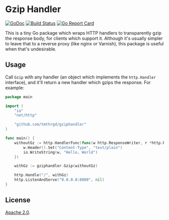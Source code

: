 Gzip Handler
============

[![GoDoc](https://godoc.org/github.com/tmthrgd/gziphandler?status.svg)](https://godoc.org/github.com/tmthrgd/gziphandler)
[![Build Status](https://travis-ci.org/tmthrgd/gziphandler.svg?branch=master)](https://travis-ci.org/tmthrgd/gziphandler)
[![Go Report Card](https://goreportcard.com/badge/github.com/tmthrgd/gziphandler)](https://goreportcard.com/report/github.com/tmthrgd/gziphandler)

This is a tiny Go package which wraps HTTP handlers to transparently gzip the
response body, for clients which support it. Although it's usually simpler to
leave that to a reverse proxy (like nginx or Varnish), this package is useful
when that's undesirable.

## Usage

Call `Gzip` with any handler (an object which implements the `http.Handler`
interface), and it'll return a new handler which gzips the response. For
example:

```go
package main

import (
	"io"
	"net/http"

	"github.com/tmthrgd/gziphandler"
)

func main() {
	withoutGz := http.HandlerFunc(func(w http.ResponseWriter, r *http.Request) {
		w.Header().Set("Content-Type", "text/plain")
		io.WriteString(w, "Hello, World")
	})

	withGz := gziphandler.Gzip(withoutGz)

	http.Handle("/", withGz)
	http.ListenAndServe("0.0.0.0:8000", nil)
}
```

## License

[Apache 2.0][license].

[license]:  https://github.com/tmthrgd/gziphandler/blob/master/LICENSE.md
